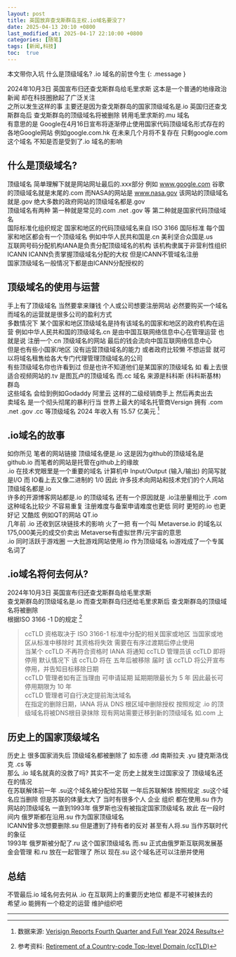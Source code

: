 ```yaml
---
layout: post
title: 英国放弃查戈斯群岛主权.io域名要没了?
date: 2025-04-13 20:10 +0800
last_modified_at: 2025-04-17 22:10:00 +0800
categories: [随笔]
tags: [新闻,科技]
toc:  true
---
```

本文带你入坑 什么是顶级域名? .io 域名的前世今生
{: .message }

2024年10月3日 英国宣布归还查戈斯群岛给毛里求斯 这本是一个普通的地缘政治新闻 却在科技圈掀起了广泛关注  
之所以发生这样的事 主要还是因为查戈斯群岛的国家顶级域名是.io 英国归还查戈斯群岛后 查戈斯群岛的顶级域名将被删除 转用毛里求斯的.mu 域名  
有意思的是 Google在4月16日宣布将逐渐停止使用国家代码顶级域名形式存在的各地Google网站 例如google.com.hk 在未来几个月将不复存在 只剩google.com 这个域名 不知是否是受到了.io 域名的影响

## 什么是顶级域名?

顶级域名 简单理解下就是网站网址最后的.xxx部分
例如 www.google.com 谷歌的顶级域名就是末尾的.com 而NASA的网站是 www.nasa.gov 该网站的顶级域名就是.gov 绝大多数的政府网站的顶级域名都是.gov  
顶级域名有两种 第一种就是常见的.com .net .gov 等 第二种就是国家代码顶级域名  
国际标准化组织规定 国家和地区的代码顶级域名来自 ISO 3166 国际标准 每个国家和地区都会有一个顶级域名 例如中华人民共和国是.cn 美利坚合众国是.us  
互联网号码分配机构IANA是负责分配顶级域名的机构 该机构隶属于非营利性组织ICANN ICANN负责掌握顶级域名分配的大权 但是ICANN不管域名注册  
国家顶级域名一般情况下都是由ICANN分配授权的

## 顶级域名的使用与运营

手上有了顶级域名 当然要拿来赚钱 个人或公司想要注册网站 必然要购买一个域名 而域名的运营就是很多公司的盈利方式  
多数情况下 某个国家和地区顶级域名是持有该域名的国家和地区的政府机构在运营 例如中华人民共和国的顶级域名.cn 是由中国互联网络信息中心在管理运营 也就是说 注册一个.cn 顶级域名的网站 最后的钱会流向中国互联网络信息中心   
但是也有些小国家/地区 没有运营顶级域名的能力 或者政府比较懒 不想运营 就可以将域名租售给各大专门代理管理顶级域名的公司  
有些顶级域名你也许看到过 但是也许不知道他们是某国家的顶级域名 如 看上去很适合视频网站的.tv 是图瓦卢的顶级域名 而.cc 域名 来源是科科斯 (科科斯基林) 群岛  
这些域名 会给到例如Godaddy 阿里云 这样的二级经销商手上 然后再卖出去  
卖域名 是一个彻头彻尾的暴利行当 世界上最大的域名托管商Versign 拥有 .com .net .gov .cc 等顶级域名 2024 年收入有 15.57 亿美元 [^1]

## .io域名的故事

如你所见 笔者的网站链接 顶级域名便是.io 这是因为github的顶级域名是github.io 而笔者的网站是托管在github上的缘故  
.io 在技术党眼里是一个重要的域名 计算机中 Input/Output (输入/输出) 的简写就是I/O 而 IO看上去又像二进制的 1/0 因此 许多技术向网站和技术党们的个人网站顶级域名都是.io  
许多的开源博客网站都是.io 的顶级域名 还有一个原因就是 .io注册量相比于 .com这种域名比较少 不容易重复 注册难度与备案申请难度也更低 同时 更短的.io 也更好记 又酷炫 例如QT的网站 QT.io  
几年前 .io 还收到区块链技术的影响 火了一把 有一个叫 Metaverse.io 的域名以175,000美元的成交价卖出 Metaverse有虚拟世界/元宇宙的意思  
.io 同时活跃于游戏圈 一大批游戏网站使用.io 作为顶级域名 io游戏成了一个专属名词了

## .io域名将何去何从?

2024年10月3日 英国宣布归还查戈斯群岛给毛里求斯  
查戈斯群岛的顶级域名是.io 而查戈斯群岛归还给毛里求斯后 查戈斯群岛的顶级域名将被删除  
根据ISO 3166 -1 D的规定 [^2]
> ccTLD 资格取决于 ISO 3166-1 标准中分配的相关国家或地区 当国家或地区从标准中移除时 其资格将失效 需要在有序过渡期后停止使用  
> 当某个 ccTLD 不再符合资格时 IANA 将通知 ccTLD 管理员该 ccTLD 即将停用 默认情况下 该 ccTLD 将在 五年后被移除 届时 该 ccTLD 将公开宣布停用，并告知目标移除日期  
> ccTLD 管理者如有正当理由 可申请延期 延期期限最长为 5 年 因此最长可停用期限为 10 年  
> ccTLD 管理者可自行决定提前淘汰域名  
> 在指定的删除日期，IANA 将从 DNS 根区域中删除授权
按照规定 .io 的顶级域名将被DNS根目录抹除 现有网站需要迁移到新的顶级域名 如.com 上

## 历史上的国家顶级域名

历史上 很多国家消失后 顶级域名都被删除了 如东德 .dd 南斯拉夫 .yu 捷克斯洛伐克 .cs 等  
那么 .io 域名就真的没救了吗? 其实不一定 历史上就发生过国家没了 顶级域名还在的情况  
在苏联解体前一年 .su这个域名被分配给苏联 一年后苏联解体 按照规定 .su这个域名应当删除
但是苏联的体量太大了 当时有很多个人 企业 组织 都在使用.su 作为网站的顶级域名 一直到1993年 俄罗斯也没有被指定国家顶级域名 故此 在一段时间内 俄罗斯都在沿用.su 作为国家顶级域名  
ICANN曾多次想要删除.su 但是遭到了持有者的反对 甚至有人将.su 当作苏联时代的象征  
1993年 俄罗斯被分配了.ru 这个国家顶级域名 而.su 正式由俄罗斯互联网发展基金会管理 和.ru 放在一起管理了 所以 现在.su 这个域名还可以注册并使用

## 总结

不管最后.io 域名何去何从 .io 在互联网上的重要历史地位 都是不可被抹去的  
希望.io 能拥有一个稳定的运营 维护组织吧

-----

[^1]: 数据来源: [Verisign Reports Fourth Quarter and Full Year 2024 Results](https://investor.verisign.com/news-releases/news-release-details/verisign-reports-fourth-quarter-and-full-year-2024-results#:~:text=Verisign%20reported%20revenue%20of%20%241.56%20billion%20for%202024%2C,for%202024%20compared%20to%20%241.00%20billion%20in%202023.)  
[^2]: 参考资料: [Retirement of a Country-code Top-level Domain (ccTLD)](https://www.iana.org/help/cctld-retirement#:~:text=This%20document%20provides%20a%20guide%20to%20the%20process,or%20is%20otherwise%20removed%20from%20the%20relevant%20standards.)
